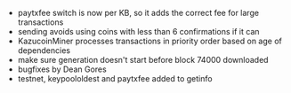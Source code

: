 * paytxfee switch is now per KB, so it adds the correct fee for large transactions
* sending avoids using coins with less than 6 confirmations if it can
* KazucoinMiner processes transactions in priority order based on age of dependencies
* make sure generation doesn't start before block 74000 downloaded
* bugfixes by Dean Gores
* testnet, keypoololdest and paytxfee added to getinfo
